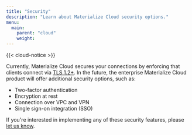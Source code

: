 ```yaml
---
title: "Security"
description: "Learn about Materialize Cloud security options."
menu:
  main:
    parent: "cloud"
    weight:
---
```


{{< cloud-notice >}}

Currently, Materialize Cloud secures your connections by enforcing that clients connect via
[TLS 1.2+](https://en.wikipedia.org/wiki/Transport_Layer_Security). In the future, the enterprise
Materialize Cloud product will offer additional security options, such as:

* Two-factor authentication
* Encryption at rest
* Connection over VPC and VPN
* Single sign-on integration (SSO)

If you're interested in implementing any of these security features, please [let us know](../support).

<!-- Are all of these managed, or will some of them be available to the free product? -->
